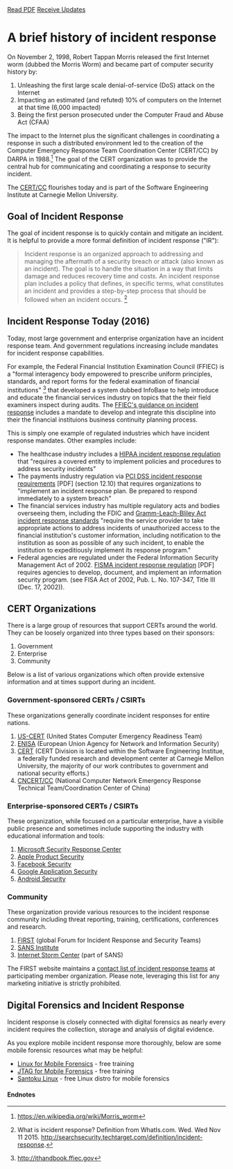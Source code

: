 <div class="cta-banner">
  <a class="cta-banner-pdf" href="https://info.nowsecure.com/IRforAndroidandiOS_PDFRequest.html">Read PDF<i class="fa fa-file-pdf-o"></i></a>
  <a class="cta-banner-update" href="https://info.nowsecure.com/IRforAndroidandiOS_Updates.html">Receive Updates<i class="fa fa-bell-o"></i></a>
</div>

# A brief history of incident response
On November 2, 1998, Robert Tappan Morris released the first Internet worm (dubbed the Morris Worm) and became part of computer security history by:

1. Unleashing the first large scale denial-of-service (DoS) attack on the Internet
2. Impacting an estimated (and refuted) 10% of computers on the Internet at that time (6,000 impacted)
3. Being the first person prosecuted under the Computer Fraud and Abuse Act (CFAA)

The impact to the Internet plus the significant challenges in coordinating a response in such a distributed environment led to the creation of the Computer Emergency Response Team Coordination Center (CERT/CC) by DARPA in 1988.[^1] The goal of the CERT organization was to provide the central hub for communicating and coordinating a response to security incident. 

The [CERT/CC](https://cert.org/) flourishes today and is part of the Software Engineering Institute at Carnegie Mellon University.

## Goal of Incident Response
The goal of incident response is to quickly contain and mitigate an incident. It is helpful to provide a more formal definition of incident response ("IR"):

>Incident response is an organized approach to addressing and managing the aftermath of a security breach or attack (also known as an incident). The goal is to handle the situation in a way that limits damage and reduces recovery time and costs. An incident response plan includes a policy that defines, in specific terms, what constitutes an incident and provides a step-by-step process that should be followed when an incident occurs. [^2]

## Incident Response Today (2016)

Today, most large government and enterprise organization have an incident response team. And government regulations increasing include mandates for incident response capabilities.

For example, the Federal Financial Institution Examination Council (FFIEC) is a "formal interagency body empowered to prescribe uniform principles, standards, and report forms for the federal examination of financial institutions" [^3] that developed a system dubbed InfoBase to help introduce and educate the financial services industry on topics that the their field examiners inspect during audits. The [FFIEC's guidance on incident response](http://ithandbook.ffiec.gov/it-booklets/business-continuity-planning/other-policies,-standards-and-processes-/incident-response.aspx) includes a mandate to develop and integrate this discipline into their the financial instituions business continuity planning process.

This is simply one example of regulated industries which have incident response mandates. Other examples include:

* The healthcase industry includes a [HIPAA incident response regulation](http://www.hhs.gov/hipaa/for-professionals/faq/2002/what-does-the-security-rule-require-a-covered-entity-to-do-to-comply/index.html) that "requires a covered entity to implement policies and procedures to address security incidents" 
* The payments industry regulation via [PCI DSS incident response requirements](https://www.pcisecuritystandards.org/documents/PCI_DSS_v3.pdf) [PDF] (section 12.10) that requires organizations to "implement an incident response plan. Be prepared to respond immediately to a system breach"
* The financial services industry has multiple regulatory acts and bodies overseeing them, including the FDIC and [Gramm-Leach-Bliley Act incident response standards](https://www.fdic.gov/regulations/laws/rules/2000-8660.html) "require the service provider to take appropriate actions to address incidents of unauthorized access to the financial institution's customer information, including notification to the institution as soon as possible of any such incident, to enable the institution to expeditiously implement its response program."
* Federal agencies are regulated under the Federal Information Security Management Act of 2002. [FISMA incident response regulation](http://www.gao.gov/assets/670/662901.pdf) [PDF] requires agencies to develop, document, and implement an information security program. (see FISA Act of 2002, Pub. L. No. 107-347, Title III (Dec. 17, 2002)).

## CERT Organizations

There is a large group of resources that support CERTs around the world. They can be loosely organized into three types based on their sponsors:

1. Government
2. Enterprise
3. Community 

Below is a list of various organizations which often provide extensive information and at times support during an incident.

### Government-sponsored CERTs / CSIRTs

These organizations generally coordinate incident responses for entire nations. 

1. [US-CERT](https://www.us-cert.gov/) (United States Computer Emergency Readiness Team)
1. [ENISA](https://www.enisa.europa.eu/) (European Union Agency for Network and Information Security)
1. [CERT](https://www.cert.org/) (CERT Division is located within the Software Engineering Institue, a federally funded research and development center at Carnegie Mellon University, the majority of our work contributes to government and national security efforts.)
1. [CNCERT/CC](http://www.cert.org.cn/publish/english/index.html) (National Computer Network Emergency Response Technical Team/Coordination Center of China)

### Enterprise-sponsored CERTs / CSIRTs

These organization, while focused on a particular enterprise, have a visibile public presence and sometimes include supporting the industry with educational information and tools:

1. [Microsoft Security Response Center](https://technet.microsoft.com/en-us/security/dn528958)
1. [Apple Product Security](https://www.apple.com/support/security/)
1. [Facebook Security](https://www.facebook.com/security)
1. [Google Application Security](https://www.google.com/about/appsecurity/)
1. [Android Security](https://source.android.com/security/index.html)

### Community

These organization provide various resources to the incident response community including threat reporting, training, certifications, conferences and research. 

1. [FIRST](http://www.first.org/) (global Forum for Incident Response and Security Teams) 
1. [SANS Institute](https://www.sans.org/about/)
1. [Internet Storm Center](https://isc.sans.edu/) (part of SANS)

The FIRST website maintains a [contact list of incident response teams](https://www.first.org/about/organization/teams) at participating member organization. Please note, leveraging this list for any marketing initiative is strictly prohibited. 

## Digital Forensics and Incident Response

Incident response is closely connected with digital forensics as nearly every incident requires the collection, storage and analysis of digital evidence.  

As you explore mobile incident response more thoroughly, below are some mobile forensic resources what may be helpful:

* [Linux for Mobile Forensics](https://info.nowsecure.com/linux-101-forensics-training-download) - free training
* [JTAG for Mobile Forensics](https://info.nowsecure.com/jtag-forensics-training-download) - free training
* [Santoku Linux](https://santoku-linux.com/) - free Linux distro for mobile forensics

#### Endnotes

[^1]: https://en.wikipedia.org/wiki/Morris_worm
[^2]: What is incident response? Definition from WhatIs.com. Wed. Wed Nov 11 2015. <http://searchsecurity.techtarget.com/definition/incident-response>.
[^3]: http://ithandbook.ffiec.gov

